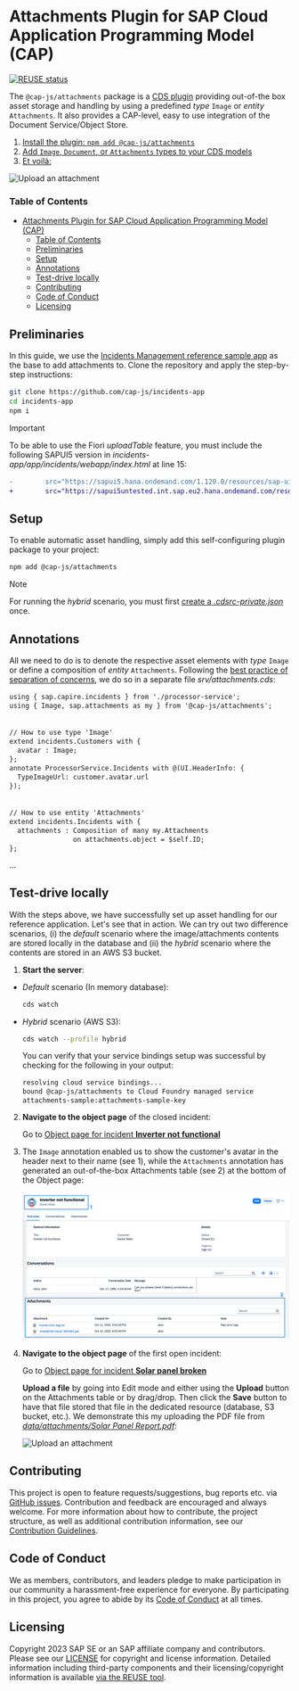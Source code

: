 # Attachments Plugin for SAP Cloud Application Programming Model (CAP)

[![REUSE status](https://api.reuse.software/badge/github.com/cap-js/change-tracking)](https://api.reuse.software/info/github.com/cap-js/attachments)

The `@cap-js/attachments` package is a [CDS plugin](https://cap.cloud.sap/docs/node.js/cds-plugins#cds-plugin-packages) providing out-of-the box asset storage and handling by using a predefined *type* `Image` or *entity* `Attachments`. It also provides a CAP-level, easy to use integration of the Document Service/Object Store.

1. [Install the plugin: `npm add @cap-js/attachments`](#setup)
2. [Add `Image`, `Document`, or `Attachments` types to your CDS models](#annotations)
3. [Et voilà:](#attachments-view)

![Upload an attachment](./_assets/upload.gif)

### Table of Contents

- [Attachments Plugin for SAP Cloud Application Programming Model (CAP)](#attachments-plugin-for-sap-cloud-application-programming-model-cap)
    - [Table of Contents](#table-of-contents)
  - [Preliminaries](#preliminaries)
  - [Setup](#setup)
  - [Annotations](#annotations)
  - [Test-drive locally](#test-drive-locally)
  - [Contributing](#contributing)
  - [Code of Conduct](#code-of-conduct)
  - [Licensing](#licensing)



## Preliminaries

In this guide, we use the [Incidents Management reference sample app](https://github.com/cap-js/incidents-app) as the base to add attachments to. Clone the repository and apply the step-by-step instructions:

```sh
git clone https://github.com/cap-js/incidents-app
cd incidents-app
npm i
```

<!--**Alternatively**, you can clone the incidents app including the prepared enhancements for change-tracking:

```sh
git clone https://github.com/cap-js/calesi --recursive
cd calesi
npm i
```

```sh
cds w samples/attachments
```
-->

> [!Important]
> To be able to use the Fiori *uploadTable* feature, you must include the following SAPUI5 version in _incidents-app/app/incidents/webapp/index.html_ at line 15:
```diff
-        src="https://sapui5.hana.ondemand.com/1.120.0/resources/sap-ui-core.js"
+        src="https://sapui5untested.int.sap.eu2.hana.ondemand.com/resources/sap-ui-core.js"
```


## Setup

To enable automatic asset handling, simply add this self-configuring plugin package to your project:

```sh
npm add @cap-js/attachments
```

> [!Note]
> For running the *hybrid* scenario, you must first [create a _.cdsrc-private.json_](https://github.com/cap-js/attachments-sample?tab=readme-ov-file#setup) once.

## Annotations

All we need to do is to denote the respective asset elements with *type* `Image` or define a composition of *entity* `Attachments`. Following the [best practice of separation of concerns](https://cap.cloud.sap/docs/guides/domain-modeling#separation-of-concerns), we do so in a separate file _srv/attachments.cds_:

```cds
using { sap.capire.incidents } from './processor-service';
using { Image, sap.attachments as my } from '@cap-js/attachments';


// How to use type 'Image'
extend incidents.Customers with {
  avatar : Image;
};
annotate ProcessorService.Incidents with @(UI.HeaderInfo: {
  TypeImageUrl: customer.avatar.url
});


// How to use entity 'Attachments'
extend incidents.Incidents with {
  attachments : Composition of many my.Attachments
                on attachments.object = $self.ID;
};
```

...


## Test-drive locally

With the steps above, we have successfully set up asset handling for our reference application. Let's see that in action.
We can try out two difference scenarios, (i) the *default* scenario where the image/attachments contents are stored locally in the database and (ii) the *hybrid* scenario where the contents are stored in an AWS S3 bucket.

1. **Start the server**:
  - *Default* scenario (In memory database):
      ```sh
      cds watch
      ```
  - *Hybrid* scenario (AWS S3): 
      ```sh
      cds watch --profile hybrid
      ```
      You can verify that your service bindings setup was successful by checking for the following in your output:

      ```
      resolving cloud service bindings...
      bound @cap-js/attachments to Cloud Foundry managed service attachments-sample:attachments-sample-key
      ```

2. **Navigate to the object page** of the closed incident:

    Go to [Object page for incident **Inverter not functional**](http://localhost:4004/incidents/#/Incidents(ID=3b23bb4b-4ac7-4a24-ac02-aa10cabd842c,IsActiveEntity=true))

3. The `Image` annotation enabled us to show the customer's avatar in the header next to their name (see 1), while the `Attachments` annotation has generated an out-of-the-box Attachments table (see 2) at the bottom of the Object page:

    ![Customers with Image](./_assets/attachments-sample.png)

4. **Navigate to the object page** of the first open incident:

    Go to [Object page for incident **Solar panel broken**](http://localhost:4004/incidents/#/Incidents(ID=3583f982-d7df-4aad-ab26-301d4a157cd7,IsActiveEntity=true))

    **Upload a file** by going into Edit mode and either using the **Upload** button on the Attachments table or by drag/drop. Then click the **Save** button to have that file stored that file in the dedicated resource (database, S3 bucket, etc.). We demonstrate this my uploading the PDF file from [_data/attachments/Solar Panel Report.pdf_](https://github.com/cap-js/attachments-sample/blob/main/data/attachments/Solar%20Panel%20Report.pdf):


    ![Upload an attachment](./_assets/upload.gif)



## Contributing

This project is open to feature requests/suggestions, bug reports etc. via [GitHub issues](https://github.com/cap-js/change-tracking/issues). Contribution and feedback are encouraged and always welcome. For more information about how to contribute, the project structure, as well as additional contribution information, see our [Contribution Guidelines](CONTRIBUTING.md).


## Code of Conduct

We as members, contributors, and leaders pledge to make participation in our community a harassment-free experience for everyone. By participating in this project, you agree to abide by its [Code of Conduct](CODE_OF_CONDUCT.md) at all times.


## Licensing

Copyright 2023 SAP SE or an SAP affiliate company and contributors. Please see our [LICENSE](LICENSE) for copyright and license information. Detailed information including third-party components and their licensing/copyright information is available [via the REUSE tool](https://api.reuse.software/info/github.com/cap-js/change-tracking).
